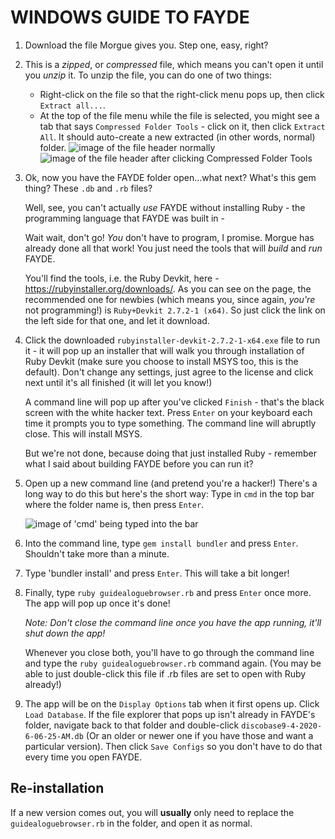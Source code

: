 # WINDOWS GUIDE TO FAYDE

1. Download the file Morgue gives you. Step one, easy, right?

2. This is a *zipped*, or *compressed* file, which means you can't open it until you *unzip* it. To unzip the file, you can do one of two things:
    - Right-click on the file so that the right-click menu pops up, then click `Extract all...`.
    - At the top of the file menu while the file is selected, you might see a tab that says `Compressed Folder Tools` - click on it, then click `Extract All`. It should auto-create a new extracted (in other words, normal) folder. ![image of the file header normally](https://i.postimg.cc/PrrP1pLp/image.png) ![image of the file header after clicking Compressed Folder Tools](https://i.postimg.cc/NMBgYSm9/image.png)

3. Ok, now you have the FAYDE folder open...what next? What's this gem thing?  These `.db` and `.rb` files? 

    Well, see, you can't actually *use* FAYDE without installing Ruby - the programming language that FAYDE was built in -  
    
    Wait wait, don't go! *You* don't have to program, I promise. Morgue has already done all that work! You just need the tools that will *build* and *run* FAYDE.

    You'll find the tools, i.e. the Ruby Devkit, here - https://rubyinstaller.org/downloads/. As you can see on the page, the recommended one for newbies (which means you, since again, *you're* not programming!) is `Ruby+Devkit 2.7.2-1 (x64)`. So just click the link on the left side for that one, and let it download.

4. Click the downloaded `rubyinstaller-devkit-2.7.2-1-x64.exe` file to run it - it will pop up an installer that will walk you through installation of Ruby Devkit (make sure you choose to install MSYS too, this is the default). Don't change any settings, just agree to the license and click next until it's all finished (it will let you know!)

    A command line will pop up after you've clicked `Finish` - that's the black screen with the white hacker text. Press `Enter` on your keyboard each time it prompts you to type something. The command line will abruptly close. This will install MSYS.
    
    But we're not done, because doing that just installed Ruby - remember what I said about building FAYDE before you can run it?

5. Open up a new command line (and pretend you're a hacker!) There's a long way to do this but here's the short way: Type in `cmd` in the top bar where the folder name is, then press `Enter`.

    ![image of 'cmd' being typed into the bar](https://i.postimg.cc/wMKD6hgb/image.png)

6. Into the command line, type `gem install bundler` and press `Enter`. Shouldn't take more than a minute.

7. Type 'bundler install' and press `Enter`. This will take a bit longer!

8. Finally, type `ruby guidealoguebrowser.rb` and press `Enter` once more. The app will pop up once it's done!

    *Note: Don't close the command line once you have the app running, it'll shut down the app!*
    
    Whenever you close both, you'll have to go through the command line and type the `ruby guidealoguebrowser.rb` command again. (You may be able to just double-click this file if .rb files are set to open with Ruby already!)

9. The app will be on the `Display Options` tab when it first opens up. Click `Load Database`. If the file explorer that pops up isn't already in FAYDE's folder, navigate back to that folder and double-click `discobase9-4-2020-6-06-25-AM.db` (Or an older or newer one if you have those and want a particular version). Then click `Save Configs` so you don't have to do that every time you open FAYDE.

## Re-installation

If a new version comes out, you will **usually** only need to replace the `guidealoguebrowser.rb` in the folder, and open it as normal. 

